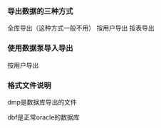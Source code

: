### 导出数据的三种方式

全库导出（这种方式一般不用）
按用户导出
按表导出

### 使用数据泵导入导出

按用户导出

### 格式文件说明 

dmp是数据库导出的文件

dbf是正常oracle的数据库
